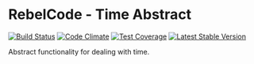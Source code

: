 # RebelCode - Time Abstract

[![Build Status](https://travis-ci.org/RebelCode/time-abstract.svg?branch=develop)](https://travis-ci.org/RebelCode/time-abstract)
[![Code Climate](https://codeclimate.com/github/RebelCode/time-abstract/badges/gpa.svg)](https://codeclimate.com/github/RebelCode/time-abstract)
[![Test Coverage](https://codeclimate.com/github/RebelCode/time-abstract/badges/coverage.svg)](https://codeclimate.com/github/RebelCode/time-abstract/coverage)
[![Latest Stable Version](https://poser.pugx.org/rebelcode/time-abstract/version)](https://packagist.org/packages/rebelcode/time-abstract)

Abstract functionality for dealing with time.
